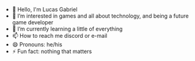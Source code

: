 - 👋 Hello, I'm Lucas Gabriel
- 👀 I’m interested in games and all about technology, and being a future game developer
- 🌱 I’m currently learning a little of everything
- 📫 How to reach me discord or e-mail
- 😄 Pronouns: he/his
- ⚡ Fun fact: nothing that matters

<!---
LucasGabriel3345/LucasGabriel3345 is a ✨ special ✨ repository because its `README.md` (this file) appears on your GitHub profile.
You can click the Preview link to take a look at your changes.
--->
